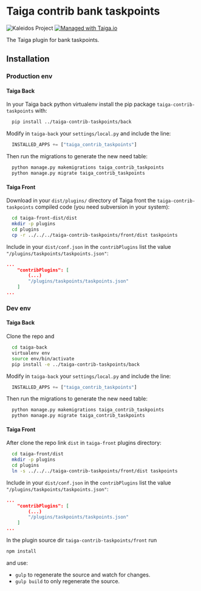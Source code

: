 Taiga contrib bank taskpoints
===================

![Kaleidos Project](http://kaleidos.net/static/img/badge.png "Kaleidos Project")
[![Managed with Taiga.io](https://taiga.io/media/support/attachments/article-22/banner-gh.png)](https://taiga.io "Managed with Taiga.io")

The Taiga plugin for bank taskpoints.


Installation
------------
### Production env

#### Taiga Back

In your Taiga back python virtualenv install the pip package `taiga-contrib-taskpoints` with:

```bash
  pip install ../taiga-contrib-taskpoints/back
```

Modify in `taiga-back` your `settings/local.py` and include the line:

```python
  INSTALLED_APPS += ["taiga_contrib_taskpoints"]
```

Then run the migrations to generate the new need table:

```bash
  python manage.py makemigrations taiga_contrib_taskpoints
  python manage.py migrate taiga_contrib_taskpoints
```

#### Taiga Front

Download in your `dist/plugins/` directory of Taiga front the `taiga-contrib-taskpoints` compiled code (you need subversion in your system):

```bash
  cd taiga-front-dist/dist
  mkdir -p plugins
  cd plugins
  cp -r ../../../taiga-contrib-taskpoints/front/dist taskpoints
```

Include in your `dist/conf.json` in the `contribPlugins` list the value `"/plugins/taskpoints/taskpoints.json"`:

```json
...
    "contribPlugins": [
        (...)
        "/plugins/taskpoints/taskpoints.json"
    ]
...
```

### Dev env

#### Taiga Back

Clone the repo and

```bash
  cd taiga-back
  virtualenv env
  source env/bin/activate
  pip install -e ../taiga-contrib-taskpoints/back
```

Modify in `taiga-back` your `settings/local.py` and include the line:

```python
  INSTALLED_APPS += ["taiga_contrib_taskpoints"]
```

Then run the migrations to generate the new need table:

```bash
  python manage.py makemigrations taiga_contrib_taskpoints
  python manage.py migrate taiga_contrib_taskpoints
```

#### Taiga Front

After clone the repo link `dist` in `taiga-front` plugins directory:

```bash
  cd taiga-front/dist
  mkdir -p plugins
  cd plugins
  ln -s ../../../taiga-contrib-taskpoints/front/dist taskpoints
```

Include in your `dist/conf.json` in the `contribPlugins` list the value `"/plugins/taskpoints/taskpoints.json"`:

```json
...
    "contribPlugins": [
        (...)
        "/plugins/taskpoints/taskpoints.json"
    ]
...
```

In the plugin source dir `taiga-contrib-taskpoints/front` run

```bash
npm install
```
and use:

- `gulp` to regenerate the source and watch for changes.
- `gulp build` to only regenerate the source.
